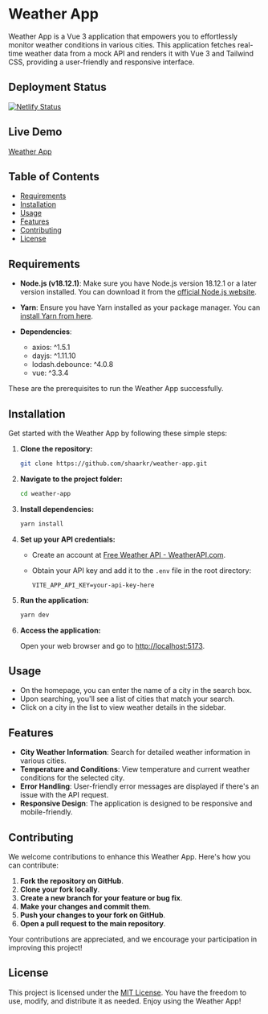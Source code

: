 # Weather App

Weather App is a Vue 3 application that empowers you to effortlessly monitor weather conditions in various cities. This application fetches real-time weather data from a mock API and renders it with Vue 3 and Tailwind CSS, providing a user-friendly and responsive interface.

## Deployment Status

[![Netlify Status](https://api.netlify.com/api/v1/badges/13cabc4d-5c9e-4064-b638-a0a4f71f0279/deploy-status)](https://app.netlify.com/sites/weather-app-wm/deploys)

## Live Demo

[Weather App](https://weather-app-wm.netlify.app/)

## Table of Contents

- [Requirements](#requirements)
- [Installation](#installation)
- [Usage](#usage)
- [Features](#features)
- [Contributing](#contributing)
- [License](#license)

## Requirements

- **Node.js (v18.12.1)**: Make sure you have Node.js version 18.12.1 or a later version installed. You can download it from the [official Node.js website](https://nodejs.org/).

- **Yarn**: Ensure you have Yarn installed as your package manager. You can [install Yarn from here](https://classic.yarnpkg.com/en/docs/install).

- **Dependencies**:

  - axios: ^1.5.1
  - dayjs: ^1.11.10
  - lodash.debounce: ^4.0.8
  - vue: ^3.3.4

These are the prerequisites to run the Weather App successfully.

## Installation

Get started with the Weather App by following these simple steps:

1. **Clone the repository:**

   ```bash
   git clone https://github.com/shaarkr/weather-app.git
   ```

2. **Navigate to the project folder:**

   ```bash
   cd weather-app
   ```

3. **Install dependencies:**

   ```bash
   yarn install
   ```

4. **Set up your API credentials:**

   - Create an account at [Free Weather API - WeatherAPI.com](https://www.weatherapi.com/).
   - Obtain your API key and add it to the `.env` file in the root directory:

     ```plaintext
     VITE_APP_API_KEY=your-api-key-here
     ```

5. **Run the application:**

   ```bash
   yarn dev
   ```

6. **Access the application:**

   Open your web browser and go to [http://localhost:5173](http://localhost:5173).

## Usage

- On the homepage, you can enter the name of a city in the search box.
- Upon searching, you'll see a list of cities that match your search.
- Click on a city in the list to view weather details in the sidebar.

## Features

- **City Weather Information**: Search for detailed weather information in various cities.
- **Temperature and Conditions**: View temperature and current weather conditions for the selected city.
- **Error Handling**: User-friendly error messages are displayed if there's an issue with the API request.
- **Responsive Design**: The application is designed to be responsive and mobile-friendly.

## Contributing

We welcome contributions to enhance this Weather App. Here's how you can contribute:

1. **Fork the repository on GitHub**.
2. **Clone your fork locally**.
3. **Create a new branch for your feature or bug fix**.
4. **Make your changes and commit them**.
5. **Push your changes to your fork on GitHub**.
6. **Open a pull request to the main repository**.

Your contributions are appreciated, and we encourage your participation in improving this project!

## License

This project is licensed under the [MIT License](LICENSE). You have the freedom to use, modify, and distribute it as needed. Enjoy using the Weather App!
